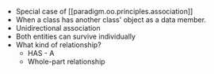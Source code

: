 

- Special case of [[paradigm.oo.principles.association]]
- When a class has another class' object as a data member.
- Unidirectional association
- Both entities can survive individually
- What kind of relationship?
  - HAS - A
  - Whole-part relationship
